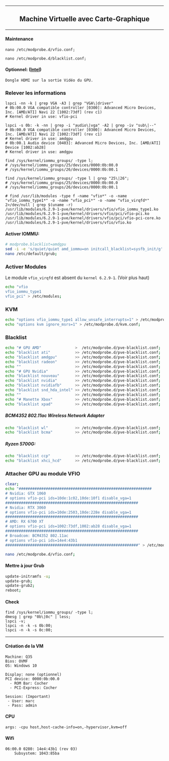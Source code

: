 ----------------------------------------------------------------------------------------------------------------------------------------------------------------
## <p align='center'> Machine Virtuelle avec Carte-Graphique </p>
----------------------------------------------------------------------------------------------------------------------------------------------------------------

#### Maintenance
```
nano /etc/modprobe.d/vfio.conf;
```
```
nano /etc/modprobe.d/blacklist.conf;
```


#### Optionnel: ([Intel](https://github.com/intel/nemu/wiki/Testing-VFIO-with-GPU))
```
Dongle HDMI sur la sortie Vidéo du GPU.
```

### Relever les informations
```
lspci -nn -k | grep VGA -A3 | grep "VGA\|driver"
# 0b:00.0 VGA compatible controller [0300]: Advanced Micro Devices, Inc. [AMD/ATI] Navi 22 [1002:73df] (rev c1)
# Kernel driver in use: vfio-pci

lspci -s 0b: -k -nn | grep -i "audio\|vga" -A2 | grep -iv "sub\|--"
# 0b:00.0 VGA compatible controller [0300]: Advanced Micro Devices, Inc. [AMD/ATI] Navi 22 [1002:73df] (rev c1)
# Kernel driver in use: amdgpu
# 0b:00.1 Audio device [0403]: Advanced Micro Devices, Inc. [AMD/ATI] Device [1002:ab28]
# Kernel driver in use: amdgpu

find /sys/kernel/iommu_groups/ -type l;
# /sys/kernel/iommu_groups/25/devices/0000:0b:00.0
# /sys/kernel/iommu_groups/26/devices/0000:0b:00.1

find /sys/kernel/iommu_groups/ -type l | grep "25\|26";
# /sys/kernel/iommu_groups/25/devices/0000:0b:00.0
# /sys/kernel/iommu_groups/26/devices/0000:0b:00.1

# find /usr/lib/modules -type f -name "vfio*" -o -name "vfio_iommu_type1*" -o -name "vfio_pci*" -o -name "vfio_virqfd*" 2>/dev/null | grep $(uname -r)
/usr/lib/modules/6.2.9-1-pve/kernel/drivers/vfio/vfio_iommu_type1.ko
/usr/lib/modules/6.2.9-1-pve/kernel/drivers/vfio/pci/vfio-pci.ko
/usr/lib/modules/6.2.9-1-pve/kernel/drivers/vfio/pci/vfio-pci-core.ko
/usr/lib/modules/6.2.9-1-pve/kernel/drivers/vfio/vfio.ko
```



#### Activer IOMMU:
```bash
# modprobe.blacklist=amdgpu
sed -i -e 's/quiet/quiet amd_iommu=on initcall_blacklist=sysfb_init/g' /etc/default/grub;
nano /etc/default/grub;
```


### Activer Modules
Le module `vfio_virqfd` est absent du `kernel 6.2.9-1`. (Voir plus haut)
```bash
echo "vfio
vfio_iommu_type1
vfio_pci" > /etc/modules;
```

### KVM
```bash
echo "options vfio_iommu_type1 allow_unsafe_interrupts=1" > /etc/modprobe.d/iommu_unsafe_interrupts.conf;
echo "options kvm ignore_msrs=1" > /etc/modprobe.d/kvm.conf;
```

### Blacklist
```bash
echo "# GPU AMD"               >  /etc/modprobe.d/pve-blacklist.conf;
echo "blacklist ati"           >> /etc/modprobe.d/pve-blacklist.conf;
echo "blacklist amdgpu"        >> /etc/modprobe.d/pve-blacklist.conf;
echo "blacklist radeon"        >> /etc/modprobe.d/pve-blacklist.conf;
echo ""                        >> /etc/modprobe.d/pve-blacklist.conf;
echo "# GPU Nvidia"            >> /etc/modprobe.d/pve-blacklist.conf;
echo "blacklist nouveau"       >> /etc/modprobe.d/pve-blacklist.conf;
echo "blacklist nvidia"        >> /etc/modprobe.d/pve-blacklist.conf;
echo "blacklist nvidiafb"      >> /etc/modprobe.d/pve-blacklist.conf;
echo "blacklist snd_hda_intel" >> /etc/modprobe.d/pve-blacklist.conf;
echo ""                        >> /etc/modprobe.d/pve-blacklist.conf;
echo "# Manette Xbox"          >> /etc/modprobe.d/pve-blacklist.conf;
echo "blacklist xpad"          >> /etc/modprobe.d/pve-blacklist.conf;
```

##### BCM4352 802.11ac Wireless Network Adapter
```bash
echo "blacklist wl"            >> /etc/modprobe.d/pve-blacklist.conf;
echo "blacklist bcma"          >> /etc/modprobe.d/pve-blacklist.conf;
```

##### Ryzen 5700G:
```bash
echo "blacklist ccp"           >> /etc/modprobe.d/pve-blacklist.conf;
echo "blacklist xhci_hcd"      >> /etc/modprobe.d/pve-blacklist.conf;
```

### Attacher GPU au module VFIO
```bash
clear;
echo "###########################################################
# Nvidia: GTX 1060
# options vfio-pci ids=10de:1c02,10de:10f1 disable_vga=1
###########################################################
# Nvidia: RTX 3060
# options vfio-pci ids=10de:2503,10de:228e disable_vga=1
###########################################################
# AMD: RX 6700 XT
# options vfio-pci ids=1002:73df,1002:ab28 disable_vga=1
###########################################################
# Broadcom: BCM4352 802.11ac
# options vfio-pci ids=14e4:43b1
###########################################################" > /etc/modprobe.d/vfio.conf;

nano /etc/modprobe.d/vfio.conf;
```

#### Mettre à jour Grub
````bash
update-initramfs -u;
update-grub;
update-grub2;
reboot;
````


#### Check
```
find /sys/kernel/iommu_groups/ -type l;
dmesg | grep "0b\|0c" | less;
lspci -v;
lspci -n -k -s 0b:00;
lspci -n -k -s 0c:00;
```

------------------------------------------------------------------------------------------------------------------------------------------------------------

#### Création de la VM
```
Machine: Q35
Bios: OVMF
OS: Windows 10

Display: none (optionnel)
PCI device: 0000:0b:00.0
  - ROM Bar: Cocher
  - PCI-Express: Cocher

Session: (Important)
 - User: marc
 - Pass: admin
```

#### CPU
```
args: -cpu host,host-cache-info=on,-hypervisor,kvm=off
```

#### Wifi
```
06:00.0 0280: 14e4:43b1 (rev 03)
	Subsystem: 1043:85ba
```
